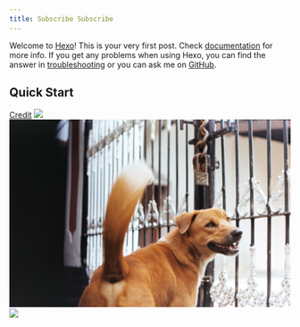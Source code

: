```yaml
---
title: Subscribe Subscribe
---
```

Welcome to [Hexo](https://hexo.io/)! This is your very first post. Check [documentation](https://hexo.io/docs/) for more info. If you get any problems when using Hexo, you can find the answer in [troubleshooting](https://hexo.io/docs/troubleshooting.html) or you can ask me on [GitHub](https://github.com/hexojs/hexo/issues).

## Quick Start

[Credit](linktr.ee/sukrosono)
![](/images/2001080032_6.jpg)
![](/images/kenyataan_itu.jpg)
![](/images/the_old_man.jpg)

